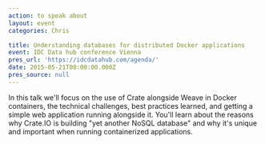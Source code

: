 ```yaml
---
action: to speak about
layout: event
categories: Chris

title: Understanding databases for distributed Docker applications
event: IDC Data hub conference Vienna
pres_url: 'https://idcdatahub.com/agenda/'
date: 2015-05-21T00:00:00.000Z
pres_source: null
---
```


In this talk we'll focus on the use of Crate alongside Weave in Docker containers, the technical challenges, best practices learned, and getting a simple web application running alongside it. You'll learn about the reasons why Crate.IO is building "yet another NoSQL database" and why it's unique and important when running containerized applications.
